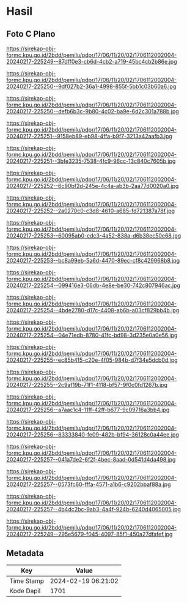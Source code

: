 # Hasil

## Foto C Plano

https://sirekap-obj-formc.kpu.go.id/2bdd/pemilu/pdpr/17/06/11/20/02/1706112002004-20240217-225249--87dff0e3-cb6d-4cb2-a719-45bc4cb2b86e.jpg

https://sirekap-obj-formc.kpu.go.id/2bdd/pemilu/pdpr/17/06/11/20/02/1706112002004-20240217-225250--9df027b2-36a1-4998-855f-5bb1c03b60a6.jpg

https://sirekap-obj-formc.kpu.go.id/2bdd/pemilu/pdpr/17/06/11/20/02/1706112002004-20240217-225250--defb6b3c-9b80-4c02-ba9e-6d2c301a788b.jpg

https://sirekap-obj-formc.kpu.go.id/2bdd/pemilu/pdpr/17/06/11/20/02/1706112002004-20240217-225251--9158eb89-eb98-4ffa-b9f7-3213a42aafb3.jpg

https://sirekap-obj-formc.kpu.go.id/2bdd/pemilu/pdpr/17/06/11/20/02/1706112002004-20240217-225251--3bfe3235-7538-4fc9-96cc-13c840c7605b.jpg

https://sirekap-obj-formc.kpu.go.id/2bdd/pemilu/pdpr/17/06/11/20/02/1706112002004-20240217-225252--6c90bf2d-245e-4c4a-ab3b-2aa77d0020a0.jpg

https://sirekap-obj-formc.kpu.go.id/2bdd/pemilu/pdpr/17/06/11/20/02/1706112002004-20240217-225252--2a0270c0-c3d8-4610-a685-fd721387a78f.jpg

https://sirekap-obj-formc.kpu.go.id/2bdd/pemilu/pdpr/17/06/11/20/02/1706112002004-20240217-225253--60095ab0-cdc3-4a52-838a-d6b38ec50e68.jpg

https://sirekap-obj-formc.kpu.go.id/2bdd/pemilu/pdpr/17/06/11/20/02/1706112002004-20240217-225253--bc8a99eb-5a6d-4470-89ec-cf8c429968b8.jpg

https://sirekap-obj-formc.kpu.go.id/2bdd/pemilu/pdpr/17/06/11/20/02/1706112002004-20240217-225254--099416e3-06db-4e8e-be30-742c807946ac.jpg

https://sirekap-obj-formc.kpu.go.id/2bdd/pemilu/pdpr/17/06/11/20/02/1706112002004-20240217-225254--4bde2780-d17c-4408-ab6b-a03cf829bb4b.jpg

https://sirekap-obj-formc.kpu.go.id/2bdd/pemilu/pdpr/17/06/11/20/02/1706112002004-20240217-225254--04e71edb-8780-41fc-bd98-3d235e0a0e56.jpg

https://sirekap-obj-formc.kpu.go.id/2bdd/pemilu/pdpr/17/06/11/20/02/1706112002004-20240217-225255--ec85b415-c20e-4f05-984b-d7f34e5dcb0d.jpg

https://sirekap-obj-formc.kpu.go.id/2bdd/pemilu/pdpr/17/06/11/20/02/1706112002004-20240217-225255--2c9af19b-71f1-4118-bf57-9f0c0fd1267b.jpg

https://sirekap-obj-formc.kpu.go.id/2bdd/pemilu/pdpr/17/06/11/20/02/1706112002004-20240217-225256--a7aac1c4-11ff-42ff-b677-9c09716a3bb4.jpg

https://sirekap-obj-formc.kpu.go.id/2bdd/pemilu/pdpr/17/06/11/20/02/1706112002004-20240217-225256--83333840-fe09-482b-bf94-36128c0a44ee.jpg

https://sirekap-obj-formc.kpu.go.id/2bdd/pemilu/pdpr/17/06/11/20/02/1706112002004-20240217-225257--041a7de2-6f2f-4bec-8aad-0d541d4da498.jpg

https://sirekap-obj-formc.kpu.go.id/2bdd/pemilu/pdpr/17/06/11/20/02/1706112002004-20240217-225257--0573fc60-fffa-4571-a1b6-c9202bbaf88a.jpg

https://sirekap-obj-formc.kpu.go.id/2bdd/pemilu/pdpr/17/06/11/20/02/1706112002004-20240217-225257--4b4dc2bc-9ab3-4a4f-924b-6240d4065005.jpg

https://sirekap-obj-formc.kpu.go.id/2bdd/pemilu/pdpr/17/06/11/20/02/1706112002004-20240217-225249--295e5679-f045-4097-85f1-450a27dfafef.jpg


## Metadata

| Key        | Value               |
| ---------- | ------------------- |
| Time Stamp | 2024-02-19 06:21:02 |
| Kode Dapil | 1701                |



